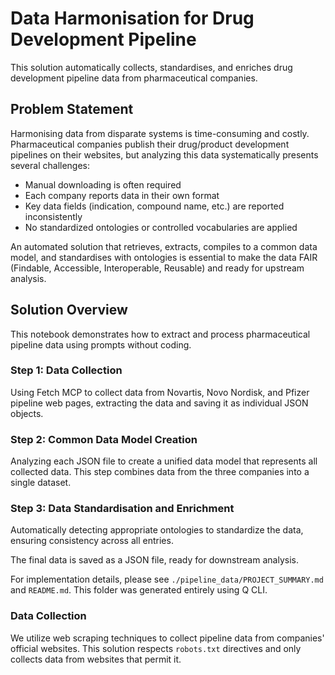 # Data Harmonisation for Drug Development Pipeline

This solution automatically collects, standardises, and enriches drug development pipeline data from pharmaceutical companies.

## Problem Statement

Harmonising data from disparate systems is time-consuming and costly. Pharmaceutical companies publish their drug/product development pipelines on their websites, but analyzing this data systematically presents several challenges:

- Manual downloading is often required
- Each company reports data in their own format
- Key data fields (indication, compound name, etc.) are reported inconsistently
- No standardized ontologies or controlled vocabularies are applied

An automated solution that retrieves, extracts, compiles to a common data model, and standardises with ontologies is essential to make the data FAIR (Findable, Accessible, Interoperable, Reusable) and ready for upstream analysis.

## Solution Overview

This notebook demonstrates how to extract and process pharmaceutical pipeline data using prompts without coding.

### Step 1: Data Collection
Using Fetch MCP to collect data from Novartis, Novo Nordisk, and Pfizer pipeline web pages, extracting the data and saving it as individual JSON objects.

### Step 2: Common Data Model Creation
Analyzing each JSON file to create a unified data model that represents all collected data. This step combines data from the three companies into a single dataset.

### Step 3: Data Standardisation and Enrichment
Automatically detecting appropriate ontologies to standardize the data, ensuring consistency across all entries.

The final data is saved as a JSON file, ready for downstream analysis.

For implementation details, please see `./pipeline_data/PROJECT_SUMMARY.md` and `README.md`. This folder was generated entirely using Q CLI.

### Data Collection
We utilize web scraping techniques to collect pipeline data from companies' official websites. This solution respects `robots.txt` directives and only collects data from websites that permit it.